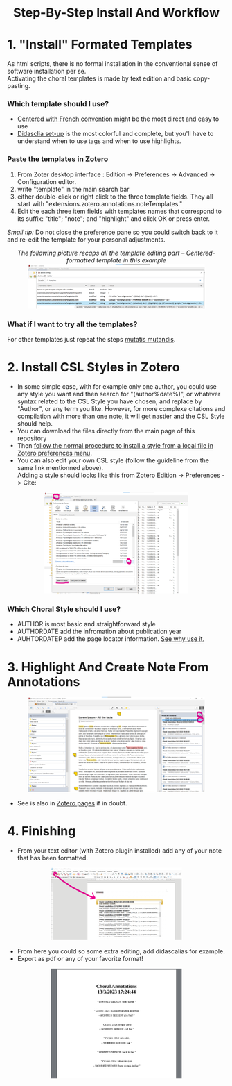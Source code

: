 # <p align="center">Step-By-Step Install And Workflow</p>
# 1. "Install" Formated Templates
As html scripts, there is no formal installation in the conventional sense of software installation per se.<br />
Activating the choral templates is made by text edition and basic copy-pasting.<br />
### Which template should I use?
* [Centered with French convention](https://github.com/betamigo98/Choral-Annotations-For-Zotero/blob/main/Template%20Scripts.md#33-centered---french-convention) might be the most direct and easy to use
* [Didasclia set-up](https://github.com/betamigo98/Choral-Annotations-For-Zotero/blob/main/Template%20Scripts.md#42-didascalia-workaround) is the most colorful and complete, but you'll have to understand when to use tags and when to use highlights.

### Paste the templates in Zotero
1. From Zoter desktop interface : Edition -> Preferences -> Advanced -> Configuration editor.<br />
2. write "template" in the main search bar<br />
3. either double-click or right click to the three template fields. They all start with "extensions.zotero.annotations.noteTemplates."<br />
4. Edit the each three item fields with templates names that correspond to its suffix: "title"; "note"; and "highlight" and click OK or press enter.<br />

<i>Small tip: </i> Do not close the preference pane so you could switch back to it and re-edit the template for your personal adjustments.</p>

<p align="center"><i>The following picture recaps all the template editing part &#8211 Centered-formatted template in this example</i><br /><img src="https://github.com/betamigo98/Choral-Annotations-For-Zotero/blob/main/Screenshots/Scripts%20-%20Templates%20(Centered).png" width=81% height=90%></p>

### What if I want to try all the templates?
For other templates just repeat the steps [mutatis mutandis](https://en.wikipedia.org/wiki/Mutatis_mutandis).

# 2. Install CSL Styles in Zotero
* In some simple case, with for example only one author, you could use any style you want and then search for "(author%date%)", or whatever syntax related to the CSL Style you have chosen, and replace by "Author", or any term you like. However, for more complexe citations and compilation with more than one note, it will get nastier and the CSL Style should help.
* You can download the files directly from the main page of this repository
* Then [follow the normal procedure to install a style from a local file in Zotero preferences menu](https://www.zotero.org/support/styles).
* You can also edit your own CSL style (follow the guideline from the same link mentionned above).<br />
Adding a style should looks like this from Zotero Edition -> Preferences -> Cite: <br />
<p align="center"><img src="https://github.com/betamigo98/Choral-Annotations-For-Zotero/blob/main/Screenshots/Zotero%20-%20Add%20Choral%20Style.png" width=66% height=30%></p>

### Which Choral Style should I use?
* AUTHOR is most basic and straightforward style
* AUTHORDATE add the infromation about publication year
* AUHTORDATEP add the page locator information. [See why use it.](https://github.com/betamigo98/Choral-Annotations-For-Zotero/blob/main/ABOUT.md#about-the-authordatep-style)

# 3. Highlight And Create Note From Annotations
<p align="center"><img src="https://github.com/betamigo98/Choral-Annotations-For-Zotero/blob/main/Screenshots/Zotero%20-%20Making%20Annotations%20And%20Create%20Notes.png" width=81% height=90%>
  
* See is also in [Zotero pages](https://www.zotero.org/blog/zotero-6/) if in doubt.

# 4. Finishing
* From your text editor (with Zotero plugin installed) add any of your note that has been formatted.<br>
<p align="center"><img src="https://github.com/betamigo98/Choral-Annotations-For-Zotero/blob/main/Screenshots/LibreOffice%20-%20Add%20Notes.png" width=60% height=61%>
</p>

* From here you could so some extra editing, add didascalias for example.
* Export as pdf or any of your favorite format!
<p align="center"><img src="https://github.com/betamigo98/Choral-Annotations-For-Zotero/blob/main/Screenshots/Pdf%20-%20Centered%20-%20French%20Convention.png" width=60% height=61%>
</p>


